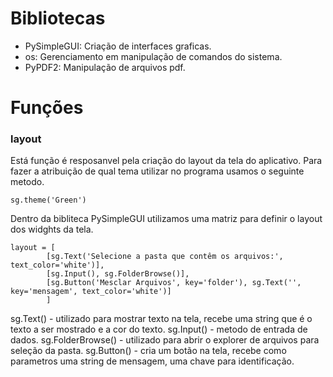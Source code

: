 # Bibliotecas

- PySimpleGUI: Criação de interfaces graficas.
- os: Gerenciamento em manipulação de comandos do sistema.
- PyPDF2: Manipulação de arquivos pdf.

# Funções

### layout
Está função é resposanvel pela criação do layout da tela do aplicativo. Para fazer a atribuição de qual tema utilizar no programa usamos o seguinte metodo.
~~~
sg.theme('Green')
~~~
Dentro da bibliteca PySimpleGUI utilizamos uma matriz para definir o layout dos widghts da tela.
~~~
layout = [
        [sg.Text('Selecione a pasta que contêm os arquivos:', text_color='white')],
        [sg.Input(), sg.FolderBrowse()],
        [sg.Button('Mesclar Arquivos', key='folder'), sg.Text('', key='mensagem', text_color='white')]
        ]
~~~

sg.Text() - utilizado para mostrar texto na tela, recebe uma string que é o texto a ser mostrado e a cor do texto.
sg.Input() - metodo de entrada de dados.
sg.FolderBrowse() - utilizado para abrir o explorer de arquivos para seleção da pasta.
sg.Button() - cria um botão na tela, recebe como parametros uma string de mensagem, uma chave para identificação.
